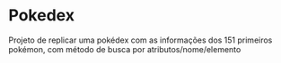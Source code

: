 # Pokedex

Projeto de replicar uma pokédex com as informações dos 151 primeiros pokémon, com método de busca por atributos/nome/elemento
